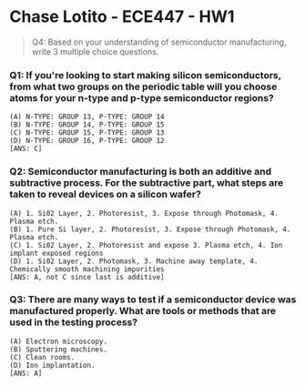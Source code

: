 # Chase Lotito - ECE447 - HW1

> Q4: Based on your understanding of semiconductor manufacturing, write 3 multiple choice questions.

### Q1: If you're looking to start making silicon semiconductors, from what two groups on the periodic table will you choose atoms for your n-type and p-type semiconductor regions?

    (A) N-TYPE: GROUP 13, P-TYPE: GROUP 14
    (B) N-TYPE: GROUP 14, P-TYPE: GROUP 15
    (C) N-TYPE: GROUP 15, P-TYPE: GROUP 13
    (D) N-TYPE: GROUP 16, P-TYPE: GROUP 12
    [ANS: C]

### Q2: Semiconductor manufacturing is both an additive and subtractive process. For the subtractive part, what steps are taken to reveal devices on a silicon wafer?

    (A) 1. Si02 Layer, 2. Photoresist, 3. Expose through Photomask, 4. Plasma etch.
    (B) 1. Pure Si layer, 2. Photoresist, 3. Expose through Photomask, 4. Plasma etch.
    (C) 1. Si02 Layer, 2. Photoresist and expose 3. Plasma etch, 4. Ion implant exposed regions
    (D) 1. Si02 Layer, 2. Photomask, 3. Machine away template, 4. Chemically smooth machining impurities
    [ANS: A, not C since last is additive]

### Q3: There are many ways to test if a semiconductor device was manufactured properly. What are tools or methods that are used in the testing process?

    (A) Electron microscopy.
    (B) Sputtering machines.
    (C) Clean rooms.
    (D) Ion implantation.
    [ANS: A]
